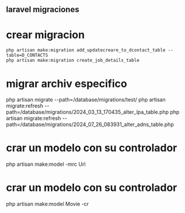## laravel migraciones

# crear migracion 

    php artisan make:migration add_updatecreare_to_dcontact_table --table=D_CONTACTS
    php artisan make:migration create_job_details_table

# migrar archiv especifico
php artisan migrate --path=/database/migrations/test/
php artisan migrate:refresh --path=/database/migrations/2024_03_13_170435_alter_lpa_table.php
php artisan migrate:refresh --path=/database/migrations/2024_07_26_083931_alter_adns_table.php


# crar un modelo con su controlador

php artisan make:model -mrc Url

# crar un modelo con su controlador

php artisan make:model Movie -cr
